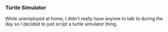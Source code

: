### Turtle Simulator

While unemployed at home, I didn't really have anyone to talk to during the day so I decided to just script a turtle simulator thing.
